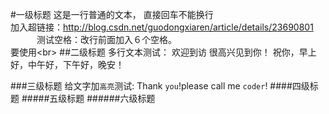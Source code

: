 #一级标题
这是一行普通的文本，
直接回车不能换行<br>
加入超链接：http://blog.csdn.net/guodongxiaren/article/details/23690801<br>
　　　测试空格：改行前面加入６个空格。<br>
要使用\<br>
##二级标题
		多行文本测试：
		欢迎到访
		很高兴见到你！
		祝你，早上好，中午好，下午好，晚安！

###三级标题
		给文字加`高亮`测试:
		Thank `you`!please call me `coder`!
####四级标题
#####五级标题
######六级标题

